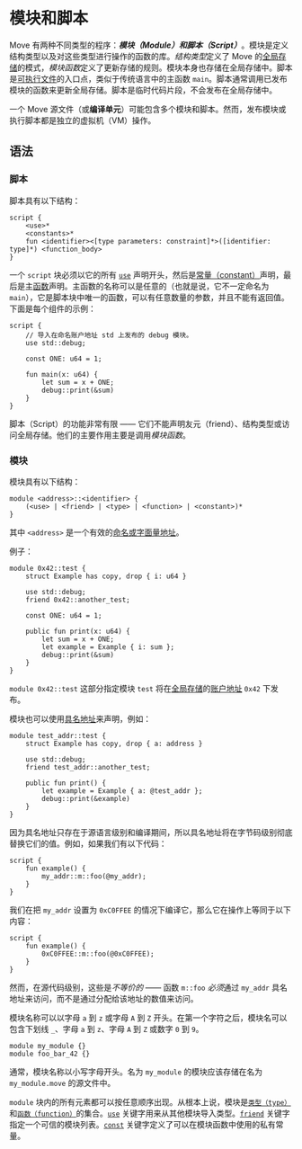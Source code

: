 # 模块和脚本

Move 有两种不同类型的程序：***模块（Module）***和***脚本（Script）***。模块是定义结构类型以及对这些类型进行操作的函数的库。*结构类型*定义了 Move 的[全局存储](./global-storage-structure.md)的模式，*模块函数*定义了更新存储的规则。模块本身也存储在全局存储中。脚本是[可执行文件](https://en.wikipedia.org/wiki/Executable)的入口点，类似于传统语言中的主函数 `main`。脚本通常调用已发布模块的函数来更新全局存储。脚本是临时代码片段，不会发布在全局存储中。

一个 Move 源文件（或**编译单元**）可能包含多个模块和脚本。然而，发布模块或执行脚本都是独立的虚拟机（VM）操作。

## 语法

### 脚本

脚本具有以下结构：

```text
script {
    <use>*
    <constants>*
    fun <identifier><[type parameters: constraint]*>([identifier: type]*) <function_body>
}
```

一个 `script` 块必须以它的所有 [`use`](./uses.md) 声明开头，然后是[常量（constant）](./constants.md)声明，最后是主[函数](./functions.md)声明。主函数的名称可以是任意的（也就是说，它不一定命名为 `main`），它是脚本块中唯一的函数，可以有任意数量的参数，并且不能有返回值。下面是每个组件的示例：

```move
script {
    // 导入在命名账户地址 std 上发布的 debug 模块。
    use std::debug;

    const ONE: u64 = 1;

    fun main(x: u64) {
        let sum = x + ONE;
        debug::print(&sum)
    }
}
```

脚本（Script）的功能非常有限 —— 它们不能声明友元（friend）、结构类型或访问全局存储。他们的主要作用主要是调用*模块函数*。

### 模块

模块具有以下结构：

```text
module <address>::<identifier> {
    (<use> | <friend> | <type> | <function> | <constant>)*
}
```

其中 `<address>` 是一个有效的[命名或字面量地址](./address.md)。

例子：

```move
module 0x42::test {
    struct Example has copy, drop { i: u64 }

    use std::debug;
    friend 0x42::another_test;

    const ONE: u64 = 1;

    public fun print(x: u64) {
        let sum = x + ONE;
        let example = Example { i: sum };
        debug::print(&sum)
    }
}
```

`module 0x42::test` 这部分指定模块 `test` 将在[全局存储](./global-storage-structure.md)的[账户地址](./address.md) `0x42` 下发布。

模块也可以使用[具名地址](./address.md)来声明，例如：

```move
module test_addr::test {
    struct Example has copy, drop { a: address }

    use std::debug;
    friend test_addr::another_test;

    public fun print() {
        let example = Example { a: @test_addr };
        debug::print(&example)
    }
}
```

因为具名地址只存在于源语言级别和编译期间，所以具名地址将在字节码级别彻底替换它们的值。例如，如果我们有以下代码：

```move
script {
    fun example() {
        my_addr::m::foo(@my_addr);
    }
}
```

我们在把 `my_addr` 设置为 `0xC0FFEE` 的情况下编译它，那么它在操作上等同于以下内容：

```move
script {
    fun example() {
        0xC0FFEE::m::foo(@0xC0FFEE);
    }
}
```

然而，在源代码级别，这些是*不等价的* —— 函数 `m::foo` *必须*通过 `my_addr` 具名地址来访问，而不是通过分配给该地址的数值来访问。

模块名称可以以字母 `a` 到 `z` 或字母 `A` 到 `Z` 开头。在第一个字符之后，模块名可以包含下划线 `_`、字母 `a` 到 `z`、字母 `A` 到 `Z` 或数字 `0` 到 `9`。

```move
module my_module {}
module foo_bar_42 {}
```

通常，模块名称以小写字母开头。名为 `my_module` 的模块应该存储在名为 `my_module.move` 的源文件中。

`module` 块内的所有元素都可以按任意顺序出现。从根本上说，模块是[`类型（type）`](./structs-and-resources.md)和[`函数（function）`](./functions.md)的集合。[`use`](./uses.md) 关键字用来从其他模块导入类型。[`friend`](./friends.md) 关键字指定一个可信的模块列表。[`const`](./constants.md) 关键字定义了可以在模块函数中使用的私有常量。
